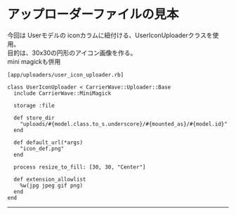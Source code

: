 # アップローダーファイルの見本
今回は Userモデルの iconカラムに紐付ける、UserIconUploaderクラスを使用。  
目的は、30x30の円形のアイコン画像を作る。  
mini magickも併用
~~~
[app/uploaders/user_icon_uploader.rb]

class UserIconUploader < CarrierWave::Uploader::Base
  include CarrierWave::MiniMagick

  storage :file

  def store_dir
    "uploads/#{model.class.to_s.underscore}/#{mounted_as}/#{model.id}"
  end

  def default_url(*args)
    "icon_def.png"
  end

  process resize_to_fill: [30, 30, "Center"]

  def extension_allowlist
    %w(jpg jpeg gif png)
  end
end
~~~
***
